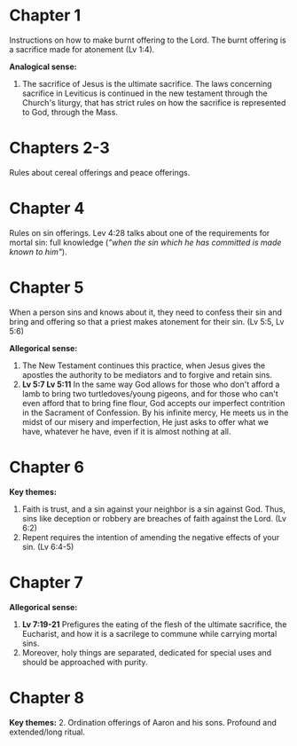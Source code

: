 # Chapter 1

Instructions on how to make burnt offering to the Lord. The burnt offering is a sacrifice made for atonement (Lv 1:4).

**Analogical sense:**

1. The sacrifice of Jesus is the ultimate sacrifice. The laws concerning sacrifice in Leviticus is continued in the new testament through the Church's liturgy, that has strict rules on how the sacrifice is represented to God, through the Mass.

# Chapters 2-3

Rules about cereal offerings and peace offerings.

# Chapter 4

Rules on sin offerings. Lev 4:28 talks about one of the requirements for mortal sin: full knowledge (_"when the sin which he has committed is made known to him"_).

# Chapter 5

When a person sins and knows about it, they need to confess their sin and bring and offering so that a priest makes atonement for their sin. (Lv 5:5, Lv 5:6)

**Allegorical sense:**

1. The New Testament continues this practice, when Jesus gives the apostles the authority to be mediators and to forgive and retain sins.
2. **Lv 5:7 Lv 5:11** In the same way God allows for those who don't afford a lamb to bring two turtledoves/young pigeons, and for those who can't even afford that to bring fine flour, God accepts our imperfect contrition in the Sacrament of Confession. By his infinite mercy, He meets us in the midst of our misery and imperfection, He just asks to offer what we have, whatever he have, even if it is almost nothing at all.

# Chapter 6

**Key themes:**

1. Faith is trust, and a sin against your neighbor is a sin against God. Thus, sins like deception or robbery are breaches of faith against the Lord. (Lv 6:2)
2. Repent requires the intention of amending the negative effects of your sin. (Lv 6:4-5)

# Chapter 7

**Allegorical sense:**

1. **Lv 7:19-21** Prefigures the eating of the flesh of the ultimate sacrifice, the Eucharist, and how it is a sacrilege to commune while carrying mortal sins.
2. Moreover, holy things are separated, dedicated for special uses and should be approached with purity.

# Chapter 8

**Key themes:** 
2. Ordination offerings of Aaron and his sons. Profound and extended/long ritual.
